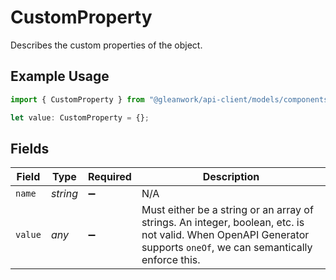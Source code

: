 # CustomProperty

Describes the custom properties of the object.

## Example Usage

```typescript
import { CustomProperty } from "@gleanwork/api-client/models/components";

let value: CustomProperty = {};
```

## Fields

| Field                                                                                                                                                              | Type                                                                                                                                                               | Required                                                                                                                                                           | Description                                                                                                                                                        |
| ------------------------------------------------------------------------------------------------------------------------------------------------------------------ | ------------------------------------------------------------------------------------------------------------------------------------------------------------------ | ------------------------------------------------------------------------------------------------------------------------------------------------------------------ | ------------------------------------------------------------------------------------------------------------------------------------------------------------------ |
| `name`                                                                                                                                                             | *string*                                                                                                                                                           | :heavy_minus_sign:                                                                                                                                                 | N/A                                                                                                                                                                |
| `value`                                                                                                                                                            | *any*                                                                                                                                                              | :heavy_minus_sign:                                                                                                                                                 | Must either be a string or an array of strings. An integer, boolean, etc. is not valid. When OpenAPI Generator supports `oneOf`, we can semantically enforce this. |